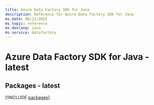 ```yaml
---
title: Azure Data Factory SDK for Java
description: Reference for Azure Data Factory SDK for Java
ms.date: 06/12/2025
ms.topic: reference
ms.devlang: java
ms.service: datafactory
---
```

# Azure Data Factory SDK for Java - latest
## Packages - latest
[!INCLUDE [packages](data-factory-index.md)]